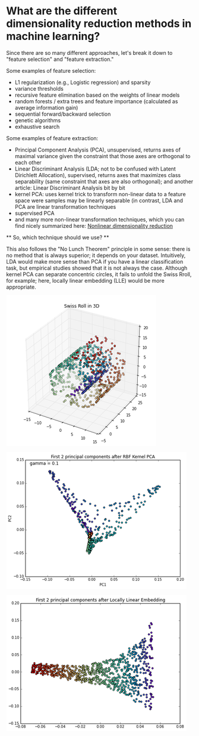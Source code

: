 # What are the different dimensionality reduction methods in machine learning?

Since there are so many different approaches, let's break it down to "feature selection" and "feature extraction."

Some examples of feature selection:

- L1 regularization (e.g., Logistic regression) and sparsity
- variance thresholds
- recursive feature elimination based on the weights of linear models
- random forests / extra trees and feature importance (calculated as average information gain)
- sequential forward/backward selection
- genetic algorithms
- exhaustive search

Some examples of feature extraction:

- Principal Component Analysis (PCA), unsupervised, returns axes of maximal variance given the constraint that those axes are orthogonal to each other
- Linear Discriminant Analysis (LDA; not to be confused with Latent Dirichlett Allocation), supervised, returns axes that maximizes class separability (same constraint that axes are also orthogonal); and another article: Linear Discriminant Analysis bit by bit
- kernel PCA: uses kernel trick to transform non-linear data to a feature space were samples may be linearly separable (in contrast, LDA and PCA are linear transformation techniques
- supervised PCA
- and many more non-linear transformation techniques, which you can find nicely summarized here: [Nonlinear dimensionality reduction](https://en.wikipedia.org/wiki/Nonlinear_dimensionality_reduction)

** So, which technique should we use? **

This also follows the "No Lunch Theorem" principle in some sense: there is no method that is always superior; it depends on your dataset. Intuitively, LDA would make more sense than PCA if you have a linear classification task, but empirical studies showed that it is not always the case. Although kernel PCA can separate concentric circles, it fails to unfold the Swiss Rroll, for example; here, locally linear embedding (LLE) would be more appropriate.  

![](./dimensionality-reduction/swiss-roll.png)

![](./dimensionality-reduction/rbf-kpca.png)

![](./dimensionality-reduction/lle.png)
